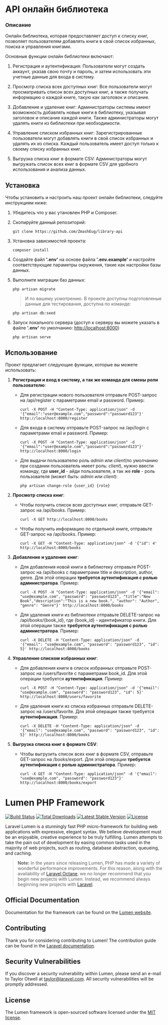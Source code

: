 # API онлайн библиотека

### Описание

Онлайн библиотека, которая предоставляет доступ к списку книг, позволяет пользователям добавлять книги в свой список избранных, поиска и управления книгами.

Основные функции онлайн библиотеки включают:

 1. Регистрация и аутентификация: Пользователи могут создать аккаунт, указав свою почту и пароль, и затем использовать эти учетные данные для входа в систему.

 2. Просмотр списка всех доступных книг: Все пользователи могут просматривать список всех доступных книг, а также получать информацию о каждой книге, такую как заголовок и описание.

 3. Добавление и удаление книг: Администраторы системы имеют возможность добавлять новые книги в библиотеку, указывая заголовок и описание каждой книги. Также администраторы могут удалять книги из библиотеки при необходимости.

 4. Управление списком избранных книг: Зарегистрированные пользователи могут добавлять книги в свой список избранных и удалять их из списка. Каждый пользователь имеет доступ только к своему списку избранных книг.

 5. Выгрузка списка книг в формате CSV: Администраторы могут выгружать список всех книг в формате CSV для удобного использования и анализа данных.

## Установка

Чтобы установить и настроить наш проект онлайн библиотеки, следуйте инструкциям ниже:

1. Убедитесь что у вас утановлен PHP и Composer.
2. Скопируйте данный репозиторий:

   ```
   git clone https://github.com/ZmashEug/library-api
   ```
4. Установка зависимостей проекта:

   ```
   composer install
   ```
5. Создайте файл **'.env'** на основе файла **'.env.example'** и настройте соответствующие параметры окружения, такие как настройки базы данных.
6. Выполните миграции баз данных:

   ```
   php artisan migrate
   ```
   > И по вашему усмотрению. В проекте доступны подготовленые данные для тестирования, доступна по команде:

   ```
   php artisan db:seed
   ```
8. Запуск локального сервера (доступ к серверу вы можете указать в файле **'.env'** по умолчанию: [http://localhost:8000](http://localhost:8000))

   ```
   php artisan serve
   ```
## Использование

Проект предлагает следующие функции, которые вы можете использовать:

 1. **Регистрация и вход в систему, а так же команда для смены роли пользователю**:
    - Для регистрации нового пользователя отправьте POST-запрос на /api/register с параметрами email и password. Пример:

      ```
      curl -X POST -H "Content-Type: application/json" -d '{"email":"user@example.com","password":"password123"}' http://localhost:8000/register
      ```
    - Для входа в систему отправьте POST-запрос на /api/login с параметрами email и password. Пример:

      ```
      curl -X POST -H "Content-Type: application/json" -d '{"email":"user@example.com","password":"password123"}' http://localhost:8000/login
      ```
    - Для выдачи пользователю роль _admin_ или _client_(по умолчанию при создании пользователь имеет роль: _client_), нужно ввести команду, где **user_id** - айди пользователя, а так же **role** - роль пользователя (может быть: _admin_ или _client_):

      ```
      php artisan change-role {user_id} {role}
      ```


 2. **Просмотр списка книг**:
    - Чтобы получить список всех доступных книг, отправьте GET-запрос на /api/books. Пример:

      ```
      curl -X GET http://localhost:8000/books
      ```
    - Чтобы получить информацию по отдельной книге, отправьте GET-запрос на /api/books. Пример:

      ```
      curl -X GET -H "Content-Type: application/json" -d '{"id": 4' http://localhost:8000/books
      ```
 
 3. **Добавление и удаление книг**:
    - Для добавления новой книги в библиотеку отправьте POST-запрос на /api/books с параметрами title и description, author, genre. Для этой операции **требуется аутентификация с ролью администратора**. Пример:

      ```
      curl -X POST -H "Content-Type: application/json" -d '{"email": "use@example.com", "password": "password123", "title":"New Book","description":"This is a new book.", "author": "Author", "genre": "Genre"}' http://localhost:8000/books
      ```
    - Для удаления книги из библиотеки отправьте DELETE-запрос на /api/books/{book_id}, где {book_id} - идентификатор книги. Для этой операции также **требуется аутентификация с ролью администратора**. Пример:

      ```
      curl -X DELETE -H "Content-Type: application/json" -d '{"email": "use@example.com", "password": "password123", "id": 5}' http://localhost:8000/books
      ```

 4. **Управление списком избранных книг**:
    - Для добавления книги в список избранных отправьте POST-запрос на /users/favorite с параметрами book_id. Для этой операции требуется **аутентификация**. Пример:

      ```
      curl -X POST -H "Content-Type: application/json" -d '{"email": "use@example.com", "password": "password123", "id": 5}' http://localhost:8000/users/favorite
      ```
    - Для удаления книги из списка избранных отправьте DELETE-запрос на /users/favorite. Для этой операции также требуется **аутентификация**. Пример:

      ```
      curl -X DELETE -H "Content-Type: application/json" -d '{"email": "use@example.com", "password": "password123", "id": 5}' http://localhost:8000/books
      ```

 5. **Выгрузка списка книг в формате CSV**:
    - Чтобы выгрузить список всех книг в формате CSV, отправьте GET-запрос на /books/export. Для этой операции **требуется аутентификация с ролью администратора**. Пример:

      ```
      curl -X GET -H "Content-Type: application/json" -d '{"email": "use@example.com", "password": "password123"}' http://localhost:8000/books/export
      ```


# Lumen PHP Framework

[![Build Status](https://travis-ci.org/laravel/lumen-framework.svg)](https://travis-ci.org/laravel/lumen-framework)
[![Total Downloads](https://img.shields.io/packagist/dt/laravel/lumen-framework)](https://packagist.org/packages/laravel/lumen-framework)
[![Latest Stable Version](https://img.shields.io/packagist/v/laravel/lumen-framework)](https://packagist.org/packages/laravel/lumen-framework)
[![License](https://img.shields.io/packagist/l/laravel/lumen)](https://packagist.org/packages/laravel/lumen-framework)

Laravel Lumen is a stunningly fast PHP micro-framework for building web applications with expressive, elegant syntax. We believe development must be an enjoyable, creative experience to be truly fulfilling. Lumen attempts to take the pain out of development by easing common tasks used in the majority of web projects, such as routing, database abstraction, queueing, and caching.

> **Note:** In the years since releasing Lumen, PHP has made a variety of wonderful performance improvements. For this reason, along with the availability of [Laravel Octane](https://laravel.com/docs/octane), we no longer recommend that you begin new projects with Lumen. Instead, we recommend always beginning new projects with [Laravel](https://laravel.com).

## Official Documentation

Documentation for the framework can be found on the [Lumen website](https://lumen.laravel.com/docs).

## Contributing

Thank you for considering contributing to Lumen! The contribution guide can be found in the [Laravel documentation](https://laravel.com/docs/contributions).

## Security Vulnerabilities

If you discover a security vulnerability within Lumen, please send an e-mail to Taylor Otwell at taylor@laravel.com. All security vulnerabilities will be promptly addressed.

## License

The Lumen framework is open-sourced software licensed under the [MIT license](https://opensource.org/licenses/MIT).
